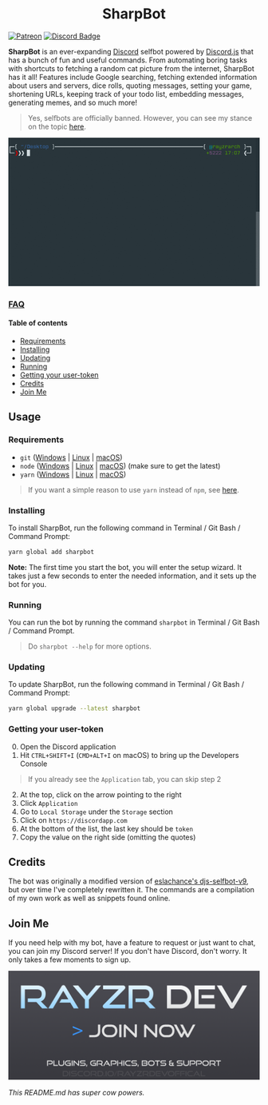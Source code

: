 <h1 align="center">SharpBot</h1>

[![Patreon](http://ionicabizau.github.io/badges/patreon.svg)](https://patreon.com/Rayzr522)
[![Discord Badge](https://discordapp.com/api/guilds/282207139752050688/embed.png)](https://discord.io/rayzrdevofficial)

**SharpBot** is an ever-expanding [Discord](http://discordapp.com) selfbot powered by [Discord.js](https://discord.js.org/#/) that has a bunch of fun and useful commands. From automating boring tasks with shortcuts to fetching a random cat picture from the internet, SharpBot has it all! Features include Google searching, fetching extended information about users and servers, dice rolls, quoting messages, setting your game, shortening URLs, keeping track of your todo list, embedding messages, generating memes, and so much more!

> Yes, selfbots are officially banned. However, you can see my stance on the topic [here](https://github.com/RayzrDev/SharpBot/issues/116#issuecomment-335036210). 

![SharpBot installer GIF](res/sharpbot-install.gif)

### [FAQ](docs/FAQ.md)

#### Table of contents
- [Requirements](#requirements)
- [Installing](#installing)
- [Updating](#updating)
- [Running](#running)
- [Getting your user-token](#getting-your-user-token)
- [Credits](#credits)
- [Join Me](#join-me)

## Usage
### Requirements
- `git` ([Windows](https://git-scm.com/download/win) | [Linux](https://git-scm.com/download/linux) | [macOS](https://git-scm.com/download/mac))
- `node` ([Windows](https://nodejs.org/en/download/current/) | [Linux](https://nodejs.org/en/download/package-manager/) | [macOS](https://nodejs.org/en/download/current/)) (make sure to get the latest)
- `yarn` ([Windows](https://yarnpkg.com/en/docs/install#windows-tab) | [Linux](https://yarnpkg.com/en/docs/install#linux-tab) | [macOS](https://yarnpkg.com/en/docs/install#mac-tab))

> If you want a simple reason to use `yarn` instead of `npm`, see [here](https://github.com/RayzrDev/SharpBot/wiki/Why-Yarn%3F).

### Installing
To install SharpBot, run the following command in Terminal / Git Bash / Command Prompt:

```bash
yarn global add sharpbot
```

**Note:** The first time you start the bot, you will enter the setup wizard. It takes just a few seconds to enter the needed information, and it sets up the bot for you.

### Running
You can run the bot by running the command `sharpbot` in Terminal / Git Bash / Command Prompt.

> Do `sharpbot --help` for more options.

### Updating
To update SharpBot, run the following command in Terminal / Git Bash / Command Prompt:

```bash
yarn global upgrade --latest sharpbot
```

### Getting your user-token
0. Open the Discord application
1. Hit `CTRL+SHIFT+I` (`CMD+ALT+I` on macOS) to bring up the Developers Console
> If you already see the `Application` tab, you can skip step 2
2. At the top, click on the arrow pointing to the right
3. Click `Application`
4. Go to `Local Storage` under the `Storage` section
5. Click on `https://discordapp.com`
6. At the bottom of the list, the last key should be `token`
7. Copy the value on the right side (omitting the quotes)

## Credits
The bot was originally a modified version of [eslachance's djs-selfbot-v9](https://github.com/eslachance/djs-selfbot-v9), but over time I've completely rewritten it. The commands are a compilation of my own work as well as snippets found online.

## Join Me
If you need help with my bot, have a feature to request or just want to chat, you can join my Discord server! If you don't have Discord, don't worry. It only takes a few moments to sign up.

[![Discord Badge](https://github.com/Rayzr522/ProjectResources/raw/master/RayzrDev/badge-small.png)](https://discord.io/rayzrdevofficial)

*This README.md has super cow powers.*
